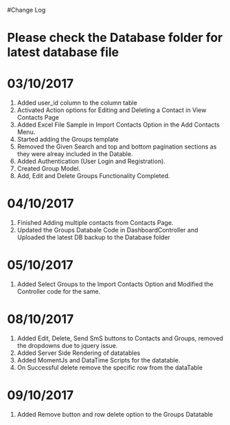 #Change Log

# Please check the Database folder for latest database file

# 03/10/2017

1. Added user_id column to the column table
2. Activated Action options for Editing and Deleting a Contact in View Contacts Page
3. Added Excel File Sample in Import Contacts Option in the Add Contacts Menu.
4. Started adding the Groups template
5. Removed the Given Search and top and bottom pagination sections as they were alreay included in the Datable.
6. Added Authentication (User Login and Registration).
7. Created Group Model.
8. Add, Edit and Delete Groups Functionality Completed.

# 04/10/2017

1. Finished Adding multiple contacts from Contacts Page.
2. Updated the Groups Databale Code in DashboardController and Uploaded the latest DB backup to the Database folder

# 05/10/2017
1. Added Select Groups to the Import Contacts Option and Modified the Controller code for the same.

# 08/10/2017
1. Added Edit, Delete, Send SmS buttons to Contacts and Groups, removed the dropdowns due to jquery issue.
2. Added Server Side Rendering of datatables
3. Added MomentJs and DataTime Scripts for the datatable.
4. On Successful delete remove the specific row from the dataTable

# 09/10/2017
1. Added Remove button and row delete option to the Groups Datatable


